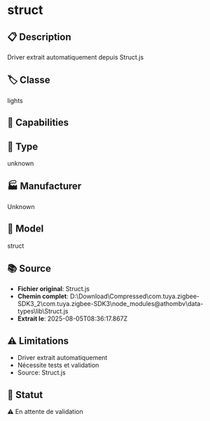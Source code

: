 # struct

## 📋 Description
Driver extrait automatiquement depuis Struct.js

## 🏷️ Classe
lights

## 🔧 Capabilities


## 📡 Type
unknown

## 🏭 Manufacturer
Unknown

## 📱 Model
struct

## 📚 Source
- **Fichier original**: Struct.js
- **Chemin complet**: D:\Download\Compressed\com.tuya.zigbee-SDK3_2\com.tuya.zigbee-SDK3\node_modules\@athombv\data-types\lib\Struct.js
- **Extrait le**: 2025-08-05T08:36:17.867Z

## ⚠️ Limitations
- Driver extrait automatiquement
- Nécessite tests et validation
- Source: Struct.js

## 🚀 Statut
⚠️ En attente de validation
